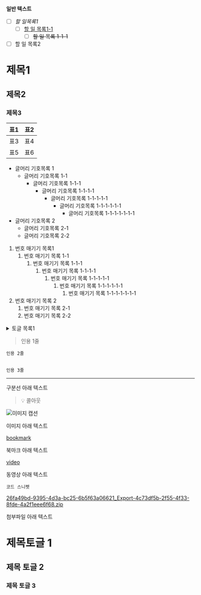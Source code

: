 
**일반 텍스트**

- [ ] _할 일목록1_
	- [ ] <u>할 일 목록1-1</u>
		- [ ] ~~할 일 목록 1-1-1~~
- [ ] 할 일 목록2

# 제목1


## 제목2


### 제목3


| 표1 | 표2 |
| -- | -- |
| 표3 | 표4 |
| 표5 | 표6 |

- 글머리 기호목록 1
	- 글머리 기호목록 1-1
		- 글머리 기호목록 1-1-1
			- 글머리 기호목록 1-1-1-1
				- 글머리 기호목록 1-1-1-1-1
					- 글머리 기호목록 1-1-1-1-1-1
						- 글머리 기호목록 1-1-1-1-1-1-1
- 글머리 기호목록 2
	- 글머리 기호목록 2-1
	- 글머리 기호목록 2-2
1. 번호 매기기 목록1
	1. 번호 매기기 목록 1-1
		1. 번호 매기기 목록 1-1-1
			1. 번호 매기기 목록 1-1-1-1
				1. 번호 매기기 목록 1-1-1-1-1
					1. 번호 매기기 목록 1-1-1-1-1-1
						1. 번호 매기기 목록 1-1-1-1-1-1-1
2. 번호 매기기 목록 2
	1. 번호 매기기 목록 2-1
	2. 번호 매기기 목록 2-2
<details>
<summary>토글 목록1</summary>

토글 안에 텍스트


# 토글 안 제목 1

- 토글 안 글머리 목록
- 

</details>


> 인용 1줄


	인용 2줄


	인용 3줄


---


구분선 아래 텍스트


> 💡 콜아웃 


![이미지 캡션](https://dimg.donga.com/wps/NEWS/IMAGE/2022/01/28/111500268.2.jpg)


이미지 아래 텍스트


[bookmark](https://www.donga.com/news/Inter/article/all/20220128/111500322/2)


북마크 아래 텍스트


[video](https://www.youtube.com/watch?app=desktop&v=MbDuW2o8_08&ab_channel=%EC%95%84%EB%A6%AC%EB%91%A5%EC%A0%88AritheCorgi)


동영상 아래 텍스트


```shell
코드 스니펫
```


[26fa49bd-9395-4d3a-bc25-6b5f63a06621_Export-4c73df5b-2f55-4f33-8fde-4a2f1eee6f68.zip](https://prod-files-secure.s3.us-west-2.amazonaws.com/dd066649-1ca9-4db7-aa53-e132f4b7807d/ecaed5bb-ea40-433f-8706-34770869ae08/26fa49bd-9395-4d3a-bc25-6b5f63a06621_Export-4c73df5b-2f55-4f33-8fde-4a2f1eee6f68.zip?X-Amz-Algorithm=AWS4-HMAC-SHA256&X-Amz-Content-Sha256=UNSIGNED-PAYLOAD&X-Amz-Credential=ASIAZI2LB466S6HOK4DN%2F20250523%2Fus-west-2%2Fs3%2Faws4_request&X-Amz-Date=20250523T022610Z&X-Amz-Expires=3600&X-Amz-Security-Token=IQoJb3JpZ2luX2VjECoaCXVzLXdlc3QtMiJHMEUCIQCf3mnYe3H10ck53QKHLtPr1IL7DkSzrzJ3txNZu%2B59UgIgIzhVvFFeKqlP%2Fwem68kyOA9ft7IGP13v6Ja0KaOJ9w4qiAQI4%2F%2F%2F%2F%2F%2F%2F%2F%2F%2F%2FARAAGgw2Mzc0MjMxODM4MDUiDNj93%2FWJpe%2FQvidnOSrcA8UneZXoJ0CSPhHBYk4cTy%2BwHLr2Z%2Bdh238pnIPldUThlEyIHdWgThCtA5J%2BcYb34bnNqN708LvHjAZHZm0j7SYrmdo0tC3NXWb7H1j0DlK5pq9xPGUGVgaBeIChnZ8tR8RxgKai41zQi44JCHZOd4KqT4TAuhuoUAmD1QnNgmVkncvYBL86WC12a%2BuJvAF%2BBpz%2FG%2BjeljyT9%2BgBYb0MrnI2fiBQ1xrh3ZVel8T6nEM0LdN8CWzG%2BUOuvBqC7rcvomRtL9x7Zdh0BSA8I8ywFM%2FXlFjw47xfJMPimz4NNHgsJShhONVDzh6bMlbmH%2Fwb0iJ6rcThBU5T2IcMaJbY2cw4QeUSDyFx5usC84Ed0qqQfSNTpAwLQ%2BoqxWN5PGesjRtwJCfiYfh5HaRoLxY4877CY3sE%2Fg9s1KA5yI4lqcBYOipBHWdTDpGsUGNOjzd0UNqupOFljsLp3r8jwgbHp4k942Ue0hFF8tcaOQDVfq5yLnmnhQ5y2nv6N6o6kv5JjqtdaKbyPVbfieVDoTq69X21QGSOz9OxIYSYrA%2FCass2G6hOPd7iM50kFG4EjqzLwNtrmqKwB0AN%2FhtQySDsyqfI5B19lrWWQvZ8%2FC7KZB5SFiz66NO55vtcaMSiMPunv8EGOqUBNC7Z1EEY95rbNZHbFw5UVLws7e4OL%2FJ%2BCiUVPCdXlqnmBwlWjKX2ayAa6gNCbgT%2F6vKH%2BR0haC11ZRBTE%2B9nFVNiKpyDMg1FlCqHNxrT%2FPlNxUdnTCoyrmuZhCalTi8mhFxfpJE2x6xvfXpmQ5sdusikNOmUemrGUkTrsVJwYblSUr7FtxsSTI5%2Fxg00rn9mGA1rWP%2FeiZRlgZSjlPFNuf%2BIDnJ2&X-Amz-Signature=d94850dfa9977cd2cc73934f5aa8e6156d32a08e805012633ca2ea7edd9bbc3a&X-Amz-SignedHeaders=host&x-id=GetObject)


첨부파일 아래 텍스트


# 제목토글 1


## 제목 토글 2


### 제목 토글 3

